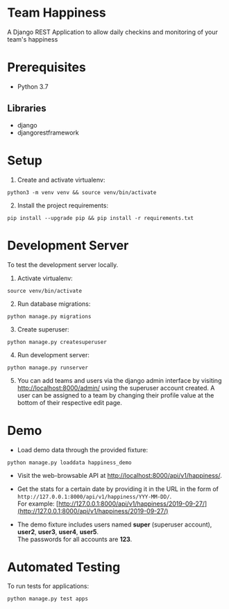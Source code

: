 # Team Happiness

A Django REST Application to allow daily checkins and monitoring of your team's happiness

# Prerequisites

- Python 3.7

## Libraries
- django
- djangorestframework

# Setup
1. Create and activate virtualenv:
```
python3 -m venv venv && source venv/bin/activate
```
2. Install the project requirements:
```
pip install --upgrade pip && pip install -r requirements.txt
```

# Development Server
To test the development server locally.
1. Activate virtualenv:
```
source venv/bin/activate
```
2. Run database migrations:
```
python manage.py migrations
```
3. Create superuser:
```
python manage.py createsuperuser
```
4. Run development server:
```
python manage.py runserver
```
5. You can add teams and users via the django admin interface by visiting [http://localhost:8000/admin/](http://localhost:8000/admin/) using the superuser account created. A user can be assigned to a team by changing their profile value at the bottom of their respective edit page.

# Demo
- Load demo data through the provided fixture:
```
python manage.py loaddata happiness_demo
```
- Visit the web-browsable API at [http://localhost:8000/api/v1/happiness/](http://localhost:8000/api/v1/happiness/).

- Get the stats for a certain date by providing it in the URL in the form of `http://127.0.0.1:8000/api/v1/happiness/YYY-MM-DD/`.
  <br/> For example: [http://127.0.0.1:8000/api/v1/happiness/2019-09-27/](http://127.0.0.1:8000/api/v1/happiness/2019-09-27/)

- The demo fixture includes users named **super** (superuser account), **user2**, **user3**, **user4**, **user5**.
  <br/> The passwords for all accounts are **123**.

# Automated Testing
To run tests for applications:
```
python manage.py test apps
```


